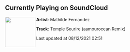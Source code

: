 ## Currently Playing on SoundCloud

[<img align="left" width="100" src="https://i1.sndcdn.com/artworks-Pk8qqeoz3lDP-0-t500x500.jpg">](https://soundcloud.com/mathildefernandez/temple-sourire-aamourocean)

**Artist**: Mathilde Fernandez 

**Track**: Temple Sourire (aamourocean Remix)

Last updated at 08/12/2021 02:51
